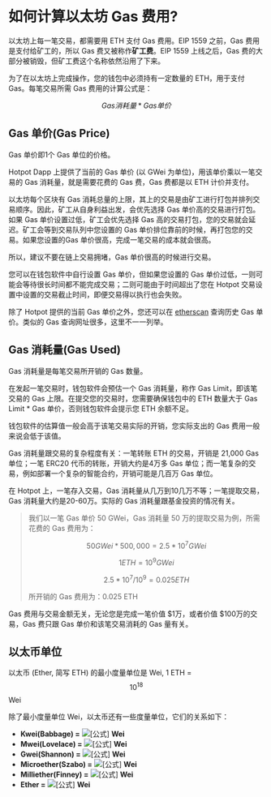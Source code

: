 # 如何计算以太坊 Gas 费用?

以太坊上每一笔交易，都需要用 ETH 支付 Gas 费用。EIP 1559 之前，Gas 费用是支付给矿工的，所以 Gas 费又被称作**矿工费**。EIP 1559 上线之后，Gas 费的大部分被销毁，但矿工费这个名称依然沿用了下来。

为了在以太坊上完成操作，您的钱包中必须持有一定数量的 ETH，用于支付 Gas。每笔交易所需 Gas 费用的计算公式是：

$$Gas 消耗量 * Gas 单价$$

## Gas 单价(Gas Price)

Gas 单价即1个 Gas 单位的价格。

Hotpot Dapp 上提供了当前的 Gas 单价 (以 GWei 为单位)，用该单价乘以一笔交易的 Gas 消耗量，就是需要花费的 Gas 费，Gas 费都是以 ETH 计价并支付。

以太坊每个区块有 Gas 消耗总量的上限，其上的交易是由矿工进行打包并排列交易顺序。因此，矿工从自身利益出发，会优先选择 Gas 单价高的交易进行打包。如果 Gas 单价设置过低，矿工会优先选择 Gas 高的交易打包，您的交易就会延迟。矿工会等到交易队列中您设置的 Gas 单价排位靠前的时候，再打包您的交易。如果您设置的Gas 单价很高，完成一笔交易的成本就会很高。

所以，建议不要在链上交易拥堵，Gas 单价很高的时候进行交易。

您可以在钱包软件中自行设置 Gas 单价，但如果您设置的 Gas 单价过低，一则可能会等待很长时间都不能完成交易；二则可能由于时间超出了您在 Hotpot 交易设置中设置的交易截止时间，即便交易得以执行也会失败。 

除了 Hotpot 提供的当前 Gas 单价之外，您还可以在 [etherscan](https://cn.etherscan.com/gastracker#historicaldata) 查询历史 Gas 单价。类似的 Gas 查询网址很多，这里不一一列举。

## Gas 消耗量(Gas Used)

Gas 消耗量是每笔交易所开销的 Gas 数量。

在发起一笔交易时，钱包软件会预估一个 Gas 消耗量，称作 Gas Limit，即该笔交易的 Gas 上限。在提交您的交易时，您需要确保钱包中的 ETH 数量大于 Gas Limit * Gas 单价，否则钱包软件会提示您 ETH 余额不足。

钱包软件的估算值一般会高于该笔交易实际的开销，您实际支出的 Gas 费用一般来说会低于该值。

Gas 消耗量跟交易的复杂程度有关：一笔转账 ETH 的交易，开销是 21,000 Gas 单位；一笔 ERC20 代币的转账，开销大约是4万多 Gas 单位；而一笔复杂的交易，例如部署一个复杂的智能合约，开销可能是几百万 Gas 单位。

在 Hotpot 上，一笔存入交易，Gas 消耗量从几万到10几万不等；一笔提取交易，Gas 消耗量大约是20-60万。实际的 Gas 消耗量跟基金投资的情况有关。

> 我们以一笔 Gas 单价 50 GWei，Gas 消耗量 50 万的提取交易为例，所需花费的 Gas 费用为：
>
> $$50 GWei * 500,000 = 2.5 * 10^{7} GWei$$
>
> $$1 ETH = 10^{9}GWei$$
>
> $$ 2.5 * 10^{7} / 10^{9} = 0.025 ETH$$
>
> 所开销的 Gas 费用为：0.025 ETH

Gas 费用与交易金额无关，无论您是完成一笔价值 \$1万，或者价值 \$100万的交易，Gas 费只跟 Gas 单价和该笔交易消耗的 Gas 量有关。

 ## 以太币单位

以太币 (Ether, 简写 ETH) 的最小度量单位是 Wei, 1 ETH = $$10^{18}$$ Wei

除了最小度量单位 Wei，以太币还有一些度量单位，它们的关系如下：

* **Kwei(Babbage) =** ![[公式]](https://www.zhihu.com/equation?tex=10%5E%7B3%7D) **Wei**
* **Mwei(Lovelace) =** ![[公式]](https://www.zhihu.com/equation?tex=10%5E%7B6%7D) **Wei**
* **Gwei(Shannon) =** ![[公式]](https://www.zhihu.com/equation?tex=10%5E%7B9%7D) **Wei**
* **Microether(Szabo) =** ![[公式]](https://www.zhihu.com/equation?tex=10%5E%7B12%7D) **Wei**
* **Milliether(Finney) =** ![[公式]](https://www.zhihu.com/equation?tex=10%5E%7B15%7D) **Wei**
* **Ether =** ![[公式]](https://www.zhihu.com/equation?tex=10%5E%7B18%7D) **Wei**

